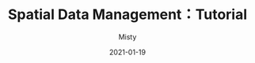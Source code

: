 ---
title: Spatial Data Management：Tutorial
author: "Misty"
tags: ["HKU","COMP 7801","Spatial Data Management"]
categories: ["Advanced Topics in Data Management"]
date: 2021-01-19
---